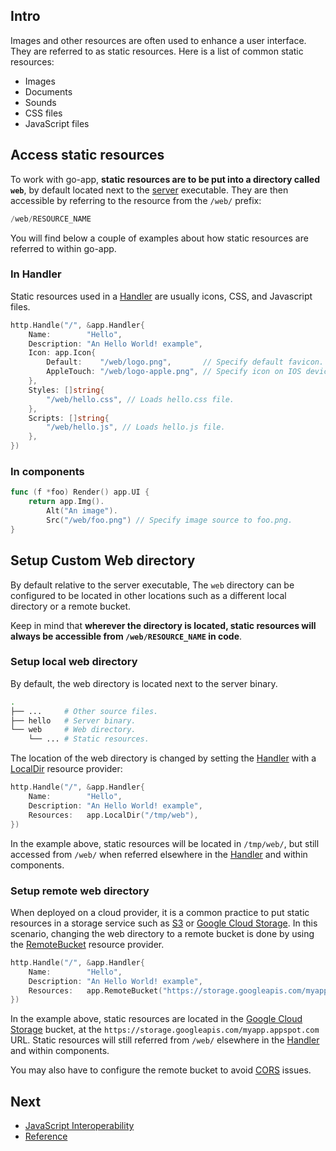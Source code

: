 ## Intro

Images and other resources are often used to enhance a user interface. They are referred to as static resources. Here is a list of common static resources:

- Images
- Documents
- Sounds
- CSS files
- JavaScript files

## Access static resources

To work with go-app, **static resources are to be put into a directory called `web`**, by default located next to the [server](/architecture#server) executable. They are then accessible by referring to the resource from the `/web/` prefix:

```go
/web/RESOURCE_NAME
```

You will find below a couple of examples about how static resources are referred to within go-app.

### In Handler

Static resources used in a [Handler](/reference#Handler) are usually icons, CSS, and Javascript files.

```go
http.Handle("/", &app.Handler{
	Name:        "Hello",
	Description: "An Hello World! example",
	Icon: app.Icon{
		Default:    "/web/logo.png",       // Specify default favicon.
		AppleTouch: "/web/logo-apple.png", // Specify icon on IOS devices.
	},
	Styles: []string{
		"/web/hello.css", // Loads hello.css file.
	},
	Scripts: []string{
		"/web/hello.js", // Loads hello.js file.
	},
})
```

### In components

```go
func (f *foo) Render() app.UI {
	return app.Img().
		Alt("An image").
		Src("/web/foo.png") // Specify image source to foo.png.
}
```

## Setup Custom Web directory

By default relative to the server executable, The `web` directory can be configured to be located in other locations such as a different local directory or a remote bucket.

Keep in mind that **wherever the directory is located, static resources will always be accessible from `/web/RESOURCE_NAME` in code**.

### Setup local web directory

By default, the web directory is located next to the server binary.

```bash
.
├── ...     # Other source files.
├── hello   # Server binary.
└── web     # Web directory.
    └── ... # Static resources.
```

The location of the web directory is changed by setting the [Handler](/reference#Handler) with a [LocalDir](/reference#LocalDir) resource provider:

```go
http.Handle("/", &app.Handler{
	Name:        "Hello",
	Description: "An Hello World! example",
	Resources:   app.LocalDir("/tmp/web"),
})
```

In the example above, static resources will be located in `/tmp/web/`, but still accessed from `/web/` when referred elsewhere in the [Handler](/reference#Handler) and within components.

### Setup remote web directory

When deployed on a cloud provider, it is a common practice to put static resources in a storage service such as [S3](https://aws.amazon.com/s3) or [Google Cloud Storage](https://cloud.google.com/storage). In this scenario, changing the web directory to a remote bucket is done by using the [RemoteBucket](/reference#RemoteBucket) resource provider.

```go
http.Handle("/", &app.Handler{
	Name:        "Hello",
	Description: "An Hello World! example",
	Resources:   app.RemoteBucket("https://storage.googleapis.com/myapp.appspot.com"),
})
```

In the example above, static resources are located in the [Google Cloud Storage](https://cloud.google.com/storage) bucket, at the `https://storage.googleapis.com/myapp.appspot.com` URL. Static resources will still referred from `/web/` elsewhere in the [Handler](/reference#Handler) and within components.

You may also have to configure the remote bucket to avoid [CORS](https://developer.mozilla.org/en-US/docs/Web/HTTP/CORS) issues.

## Next

- [JavaScript Interoperability](/js)
- [Reference](/reference)
